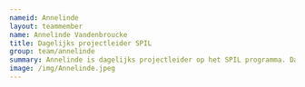 ```yaml
---
nameid: Annelinde
layout: teammember
name: Annelinde Vandenbroucke
title: Dagelijks projectleider SPIL
group: team/annelinde
summary: Annelinde is dagelijks projectleider op het SPIL programma. Daarnaast werkt ze als programmacoordinator voor het Startimpuls programma van NeurolabNL “Optimale condities voor leren en veiligheid van jongeren", en als docent op de afdeling Ontwikkelings- en Onderwijspsychologie. 
image: /img/Annelinde.jpeg
---
```



<br>
